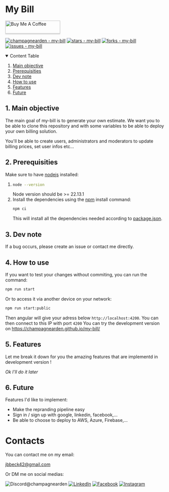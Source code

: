 # My Bill

<a href="https://buymeacoffee.com/champagnearden" target="_blank"><img src="https://www.buymeacoffee.com/assets/img/custom_images/orange_img.png" alt="Buy Me A Coffee" style="height: 41px !important;width: 174px !important;box-shadow: 0px 3px 2px 0px rgba(190, 190, 190, 0.5) !important;-webkit-box-shadow: 0px 3px 2px 0px rgba(190, 190, 190, 0.5) !important;" ></a>

[![champagnearden - my-bill](https://img.shields.io/static/v1?label=champagnearden&message=my-bill&color=blue&logo=github)](https://github.com/champagnearden/my-bill "Go to GitHub repo")
[![stars - my-bill](https://img.shields.io/github/stars/champagnearden/my-bill?style=social)](https://github.com/champagnearden/my-bill)
[![forks - my-bill](https://img.shields.io/github/forks/champagnearden/my-bill?style=social)](https://github.com/champagnearden/my-bill)
[![issues - my-bill](https://img.shields.io/github/issues/champagnearden/my-bill)](https://github.com/champagnearden/my-bill/issues)

<details open>
  <summary>Content Table</summary>

   1. [Main objective](#1-main-objective)
   2. [Prerequisities](#2-prerequisities)
   3. [Dev note](#3-dev-note)
   4. [How to use]("#4-how-to-use")
   5. [Features]("#5-features")
   6. [Future](#6-future)
</details>

## 1. Main objective

The main goal of my-bill is to generate your own estimate.
We want you to be able to clone this repository and with some variables to be able to deploy your own billing solution.

You'll be able to create users, administrators and moderators to update billing prices, set user infos etc...

## 2. Prerequisities

Make sure to have [nodejs](https://nodejs.org/en/download "Download nodejs") installed:

1. ```bash
   node --version
   ```
   Node version should be >= 22.13.1
2. Install the dependencies using the [npm](https://docs.npmjs.com/downloading-and-installing-node-js-and-npm "How to install npm") install command:
   ```bash
   npm ci
   ```
   This will install all the dependencies needed according to [package.json](./package.json).

## 3. Dev note

If a bug occurs, please create an issue or contact me directly.

## 4. How to use

If you want to test your changes without commiting, you can run the command:
```bash
npm run start
```
Or to access it via another device on your network:
```bash
npm run start:public
```
Then angular will give your adress below `http://localhost:4200`. You can then connect to this IP with port `4200`
You can try the development version on https://champagnearden.github.io/my-bill/

## 5. Features

Let me break it down for you the amazing features that are implementd in development version !

*Ok I'll do it later*

## 6. Future

Features I'd like to implement:

* Make the repranding pipeline easy
* Sign in / sign up with google, linkedin, facebook,... 
* Be able to choose to deploy to AWS, Azure, Firebase,...

# Contacts

You can contact me on my email:

[jbbeck42@gmail.com](mailto:jbbeck42@gmail.com)

Or DM me on social medias:

![Discord](https://img.shields.io/badge/Discord-%235865F2.svg?style=for-the-badge&logo=discord&logoColor=white)@champagnearden
[![LinkedIn](https://img.shields.io/badge/linkedin-%230077B5.svg?style=for-the-badge&logo=linkedin&logoColor=white)](https://www.linkedin.com/in/jean-baptiste-beck-a32132217/)
[![Facebook](https://img.shields.io/badge/Facebook-%231877F2.svg?style=for-the-badge&logo=Facebook&logoColor=white)](https://www.facebook.com/champagnearden/)
[![Instagram](https://img.shields.io/badge/Instagram-%23E4405F.svg?style=for-the-badge&logo=Instagram&logoColor=white)](https://www.instagram.com/champagnearden/)
